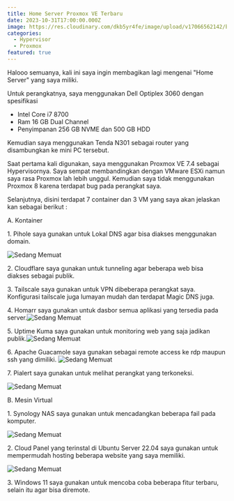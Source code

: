 ```yaml
---
title: Home Server Proxmox VE Terbaru
date: 2023-10-31T17:00:00.000Z
image: https://res.cloudinary.com/dkb5yr4fe/image/upload/v17066562142/banner/11.png
categories:
  - Hypervisor
  - Proxmox
featured: true
---
```


Halooo semuanya, kali ini saya ingin membagikan lagi mengenai "Home Server" yang saya miliki.

Untuk perangkatnya, saya menggunakan Dell Optiplex 3060 dengan spesifikasi

- Intel Core i7 8700
- Ram 16 GB Dual Channel
- Penyimpanan 256 GB NVME dan 500 GB HDD

Kemudian saya menggunakan Tenda N301 sebagai router yang disambungkan ke mini PC tersebut.

Saat pertama kali digunakan, saya menggunakan Proxmox VE 7.4 sebagai Hypervisornya. Saya sempat membandingkan dengan VMware ESXi namun saya rasa Proxmox lah lebih unggul. Kemudian saya tidak menggunakan Proxmox 8 karena terdapat bug pada perangkat saya.

Selanjutnya, disini terdapat 7 container dan 3 VM yang saya akan jelaskan kan sebagai berikut :

A. Kontainer

1\. Pihole saya gunakan untuk Lokal DNS agar bisa diakses menggunakan domain.

![Sedang Memuat](https://res.cloudinary.com/dkb5yr4fe/image/upload/v17066562142//post/11/397231686_2400324750154027_1258061231073910181_n.jpg)

2\. Cloudflare saya gunakan untuk tunneling agar beberapa web bisa diakses sebagai publik.

3\. Tailscale saya gunakan untuk VPN dibeberapa perangkat saya. Konfigurasi tailscale juga lumayan mudah dan terdapat Magic DNS juga.

4\. Homarr saya gunakan untuk dasbor semua aplikasi yang tersedia pada server.![Sedang Memuat](https://res.cloudinary.com/dkb5yr4fe/image/upload/v17066562142//post/11/397143079_2400324950154007_548556195420260124_n.jpg)

5\. Uptime Kuma saya gunakan untuk monitoring web yang saja jadikan publik.![Sedang Memuat](https://res.cloudinary.com/dkb5yr4fe/image/upload/v17066562142//post/11/397186578_2400324886820680_6027108955856399335_n.jpg)

6\. Apache Guacamole saya gunakan sebagai remote access ke rdp maupun ssh yang dimiliki. ![Sedang Memuat](https://res.cloudinary.com/dkb5yr4fe/image/upload/v17066562142//post/11/397194906_2400324933487342_3902296092300133529_n.jpg)

7\. Pialert saya gunakan untuk melihat perangkat yang terkoneksi.

![Sedang Memuat](https://res.cloudinary.com/dkb5yr4fe/image/upload/v17066562142//post/11/397172139_2400324900154012_7688363395989397797_n.jpg)

B. Mesin Virtual

1\. Synology NAS saya gunakan untuk mencadangkan beberapa fail pada komputer.

![Sedang Memuat](https://res.cloudinary.com/dkb5yr4fe/image/upload/v17066562142//post/11/397165744_2400324690154033_3256370809224219205_n.jpg)

2\. Cloud Panel yang terinstal di Ubuntu Server 22.04 saya gunakan untuk mempermudah hosting beberapa website yang saya memiliki.

![Sedang Memuat](https://res.cloudinary.com/dkb5yr4fe/image/upload/v17066562142//post/11/398731700_2400324923487343_3456076794900333097_n.jpg)

3\. Windows 11 saya gunakan untuk mencoba coba beberapa fitur terbaru, selain itu agar bisa diremote.
